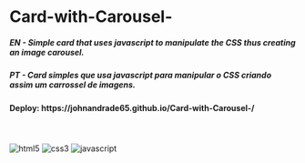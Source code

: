 ﻿# Card-with-Carousel-
<h5>EN - Simple card that uses javascript to manipulate the CSS thus creating an image carousel.</h5>
<h5>PT - Card simples que usa javascript para manipular o CSS criando assim um carrossel de imagens.</h5>
<h4>Deploy: https://johnandrade65.github.io/Card-with-Carousel-/</h4>
﻿<div style="display: inline_block"><br/>
  <img align="center" alt="html5" src="https://img.shields.io/badge/HTML5-E34F26?style=for-the-badge&logo=html5&logoColor=white"/>
  <img align="center" alt="css3" src="https://img.shields.io/badge/CSS3-1572B6?style=for-the-badge&logo=css3&logoColor=white"/>
  <img align="center" alt="javascript" src="https://img.shields.io/badge/JavaScript-323330?style=for-the-badge&logo=javascript&logoColor=F7DF1E"/>
</div>
